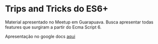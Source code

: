 # Trips and Tricks do ES6+

Material apresentado no Meetup em Guarapuava. Busca apresentar todas features que surgiram a partir do Ecma Script 6.

Apresentação no google docs [aqui](https://docs.google.com/presentation/d/1vhs-GaSFKfTAmMUHP9l7xzNsh3ypMcs1vNE8y3T2-jY/edit?usp=sharing)
